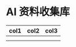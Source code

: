 # AI 资料收集库

| col1 | col2 | col3 |
| ---- | ---- | ---- |
|      |      |      |
|      |      |      |
